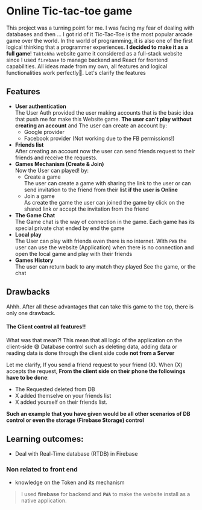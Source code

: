 # Online Tic-tac-toe game
This project was a turning point for me. I was facing my fear of dealing with databases and then ... I got rid of it
Tic-Tac-Toe is the most popular arcade game over the world. 
In the world of programming, it is also one of the first logical thinking that a programmer experiences. **I decided to make it as a full game**!
`Taktekha` website game it considered as a full-stack website since I used `firebase` to manage backend and React for frontend capabilities. All ideas made from my own, all features and logical functionalities work perfectly💫. Let's clarify the features

## Features
- **User authentication**  
   The User Auth provided the user making accounts that is the basic idea that push me for make this Website game. **The user can't play without creating an account** and The user can create an account by:
  - Google provider
  - Facebook provider (Not working due to the FB permissions!)
- **Friends list**  
   After creating an account now the user can send friends request to their friends and receive the requests.
- **Games Mechanism (Create & Join)**  
   Now the User can played! by:
   - Create a game  
      The user can create a game with sharing the link to the user or can send invitation to the friend from their list **if the user is Online**
   - Join a game  
      As create the game the user can joined the game by click on the shared link or accept the invitation from the friend
- **The Game Chat**  
   The Game chat is the way of connection in the game. Each game has its special private chat ended by end the game
- **Local play**  
   The User can play with friends even there is no internet. With `PWA`  the user can use the website (Application) when there is no connection and open the local game and play with their friends
- **Games History**  
   The user can return back to any match they played See the game, or the chat

## Drawbacks
Ahhh. After all these advantages that can take this game to the top, there is only one drawback.
#### **The Client control all features!!**
What was that mean?! This mean that all logic of the application on the client-side 😅 Database control such as deleting data, adding data or reading data is done through the client side code **not from a Server**  

Let me clarify, If you send a friend request to your friend (X). When (X) accepts the request, **From the client side on their phone the followings have to be done**:
- The Requested deleted from DB
- X added themselve on your friends list 
- X added yourself on their friends list.  

**Such an example that you have given would be all other scenarios of DB control or even the storage (Firebase Storage) control**

## Learning outcomes:
- Deal with Real-Time database (RTDB) in Firebase

### Non related to front end
- knowledge on the Token and its mechanism

> I used **firebase** for backend and **`PWA`** to make the website install as a native application. 